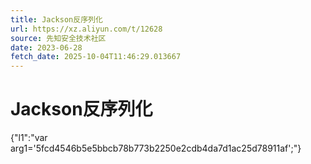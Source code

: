 ```yaml
---
title: Jackson反序列化
url: https://xz.aliyun.com/t/12628
source: 先知安全技术社区
date: 2023-06-28
fetch_date: 2025-10-04T11:46:29.013667
---
```


# Jackson反序列化

{"l1":"var arg1='5fcd4546b5e5bbcb78b773b2250e2cdb4da7d1ac25d78911af';"}